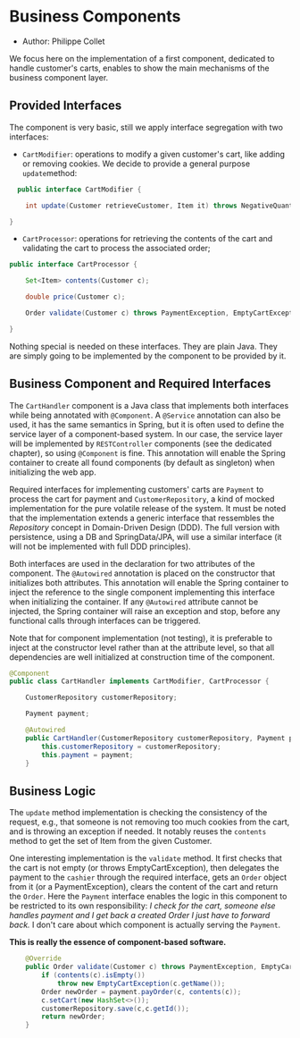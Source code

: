 # Business Components

  * Author: Philippe Collet

We focus here on the implementation of a first component, dedicated to handle customer's carts, enables to show the main mechanisms of the business component layer.

## Provided Interfaces

The component is very basic, still we apply interface segregation with two interfaces:

  * `CartModifier`: operations to modify a given customer's cart, like adding or removing cookies. We decide to provide a general purpose `update`method:


```java
  public interface CartModifier {

    int update(Customer retrieveCustomer, Item it) throws NegativeQuantityException;

}
```

  * `CartProcessor`: operations for retrieving the contents of the cart and validating the cart to process the associated order;

```java
public interface CartProcessor {

    Set<Item> contents(Customer c);

    double price(Customer c);

    Order validate(Customer c) throws PaymentException, EmptyCartException;

}
```

Nothing special is needed on these interfaces. They are plain Java. They are simply going to be implemented by the component to be provided by it.

## Business Component and Required Interfaces

The `CartHandler` component is a Java class that implements both interfaces while being annotated with `@Component`. A `@Service` annotation can also be used, it has the same semantics in Spring, but it is often used to define the service layer of a component-based system. In our case, the service layer will be implemented by `RESTController` components (see the dedicated chapter), so using `@Component` is fine.
This annotation will enable the Spring container to create all found components (by default as singleton) when initializing the web app.

Required interfaces for implementing customers' carts are `Payment` to process the cart for payment and `CustomerRepository`, a kind of mocked implementation for the pure volatile release of the system.  It must be noted that the implementation extends a generic interface that ressembles the *Repository* concept in Domain-Driven Design (DDD). The full version with persistence, using a DB and SpringData/JPA, will use a similar interface (it will not be implemented with full DDD principles).

Both interfaces are used in the declaration for two attributes of the component.
The `@Autowired` annotation is placed on the constructor that initializes both attributes. This annotation will enable the Spring container to inject the reference to the single component implementing this interface when initializing the container. If any `@Autowired` attribute cannot be injected, the Spring container will raise an exception and stop, before any functional calls through interfaces can be triggered.

Note that for component implementation (not testing), it is preferable to inject at the constructor level rather than at the attribute level, so that all dependencies are well initialized at construction time of the component.


```java
@Component
public class CartHandler implements CartModifier, CartProcessor {

    CustomerRepository customerRepository;

    Payment payment;

    @Autowired
    public CartHandler(CustomerRepository customerRepository, Payment payment) {
        this.customerRepository = customerRepository;
        this.payment = payment;
    }
```

## Business Logic

The `update` method implementation is checking the consistency of the request, e.g., that someone is not removing too much cookies from the cart, and is throwing an exception if needed. It notably reuses the `contents` method to get the set of Item from the given Customer.

One interesting implementation is the `validate` method. It first checks that the cart is not empty (or throws EmptyCartException), then delegates the payment to the `cashier` through the required interface, gets an `Order` object from it (or a PaymentException), clears the content of the cart and return the `Order`. Here the `Payment` interface enables the logic in this component to be restricted to its own responsibility: *I check for the cart, someone else handles payment and I get back a created Order I just have to forward back.* I don't care about which component is actually serving the `Payment`.

**This is really the essence of component-based software.**

```java
    @Override
    public Order validate(Customer c) throws PaymentException, EmptyCartException {
        if (contents(c).isEmpty())
            throw new EmptyCartException(c.getName());
        Order newOrder = payment.payOrder(c, contents(c));
        c.setCart(new HashSet<>());
        customerRepository.save(c,c.getId());
        return newOrder;
    }
```

